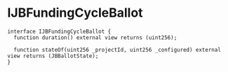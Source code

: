 # IJBFundingCycleBallot

```solidity
interface IJBFundingCycleBallot {
  function duration() external view returns (uint256);

  function stateOf(uint256 _projectId, uint256 _configured) external view returns (JBBallotState);
}
```
